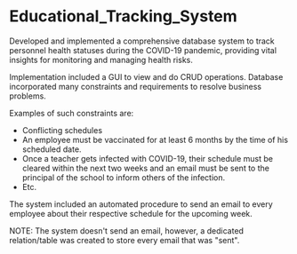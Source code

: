 # Educational_Tracking_System
Developed and implemented a comprehensive database system to track personnel health statuses during the COVID-19 pandemic, providing vital insights for monitoring and managing health risks.

Implementation included a GUI to view and do CRUD operations. Database incorporated many constraints and requirements to resolve business problems. 

Examples of such constraints are: 

- Conflicting schedules
- An employee must be vaccinated for at least 6 months by the time of his scheduled date.
- Once a teacher gets infected with COVID-19, their schedule must be cleared within the next two weeks and an email must be sent to the principal of the school to inform others of the infection.
- Etc.

The system included an automated procedure to send an email to every employee about their respective schedule for the upcoming week.

NOTE: The system doesn't send an email, however, a dedicated relation/table was created to store every email that was "sent".
